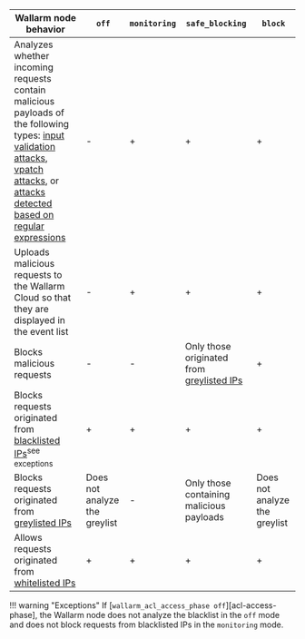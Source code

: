 | Wallarm node behavior | `off` | `monitoring` | `safe_blocking` |`block` |
| -------- | - | - | - | -|
| Analyzes whether incoming requests contain malicious payloads of the following types: [input validation attacks](../about-wallarm-waf/protecting-against-attacks.md#input-validation-attacks), [vpatch attacks](../user-guides/rules/vpatch-rule.md), or [attacks detected based on regular expressions](../user-guides/rules/regex-rule.md) | - | + | + | + |
| Uploads malicious requests to the Wallarm Cloud so that they are displayed in the event list | - | + | + | + |
| Blocks malicious requests | - | - | Only those originated from [greylisted IPs](../user-guides/ip-lists/greylist.md) | + |
| Blocks requests originated from [blacklisted IPs](../user-guides/ip-lists/blacklist.md)<sup>see exceptions</sup> | + | + | + | + |
| Blocks requests originated from [greylisted IPs](../user-guides/ip-lists/greylist.md) | Does not analyze the greylist | - | Only those containing malicious payloads | Does not analyze the greylist |
| Allows requests originated from [whitelisted IPs](../user-guides/ip-lists/whitelist.md) | + | + | + | + |

!!! warning "Exceptions"
    If [`wallarm_acl_access_phase off`][acl-access-phase], the Wallarm node does not analyze the blacklist in the `off` mode and does not block requests from blacklisted IPs in the `monitoring` mode.
